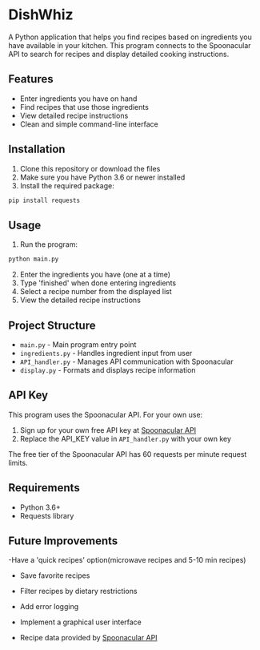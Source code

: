 # DishWhiz

A Python application that helps you find recipes based on ingredients you have available in your kitchen. This program connects to the Spoonacular API to search for recipes and display detailed cooking instructions.

## Features

- Enter ingredients you have on hand
- Find recipes that use those ingredients
- View detailed recipe instructions
- Clean and simple command-line interface

## Installation

1. Clone this repository or download the files
2. Make sure you have Python 3.6 or newer installed
3. Install the required package:

```bash
pip install requests
```

## Usage

1. Run the program:

```bash
python main.py
```

2. Enter the ingredients you have (one at a time)
3. Type 'finished' when done entering ingredients
4. Select a recipe number from the displayed list
5. View the detailed recipe instructions

## Project Structure

- `main.py` - Main program entry point
- `ingredients.py` - Handles ingredient input from user
- `API_handler.py` - Manages API communication with Spoonacular
- `display.py` - Formats and displays recipe information

## API Key

This program uses the Spoonacular API.
For your own use:

1. Sign up for your own free API key at [Spoonacular API](https://spoonacular.com/food-api)
2. Replace the API_KEY value in `API_handler.py` with your own key

The free tier of the Spoonacular API has 60 requests per minute request limits.

## Requirements

- Python 3.6+
- Requests library

## Future Improvements

-Have a 'quick recipes' option(microwave recipes and 5-10 min recipes)
- Save favorite recipes
- Filter recipes by dietary restrictions
- Add error logging
- Implement a graphical user interface


- Recipe data provided by [Spoonacular API](https://spoonacular.com/food-api)